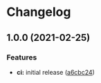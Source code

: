 # Changelog

## 1.0.0 (2021-02-25)


### Features

* **ci:** initial release ([a6cbc24](https://github.com/picq/automation-playground/commit/a6cbc24543658bd455c9b1ff4439f90ce4c47256))
